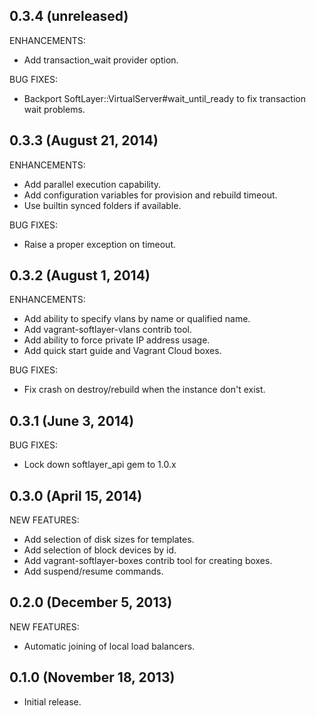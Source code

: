 ## 0.3.4 (unreleased)
ENHANCEMENTS:
  - Add transaction_wait provider option.

BUG FIXES:
  - Backport SoftLayer::VirtualServer#wait_until_ready to fix transaction wait problems.

## 0.3.3 (August 21, 2014)

ENHANCEMENTS:

  - Add parallel execution capability.
  - Add configuration variables for provision and rebuild timeout.
  - Use builtin synced folders if available.

BUG FIXES:

  - Raise a proper exception on timeout.

## 0.3.2 (August 1, 2014)

ENHANCEMENTS:

  - Add ability to specify vlans by name or qualified name.
  - Add vagrant-softlayer-vlans contrib tool.
  - Add ability to force private IP address usage.
  - Add quick start guide and Vagrant Cloud boxes.

BUG FIXES:

  - Fix crash on destroy/rebuild when the instance don't exist.

## 0.3.1 (June 3, 2014)

BUG FIXES:

  - Lock down softlayer_api gem to 1.0.x

## 0.3.0 (April 15, 2014)

NEW FEATURES:

  - Add selection of disk sizes for templates.
  - Add selection of block devices by id.
  - Add vagrant-softlayer-boxes contrib tool for creating boxes.
  - Add suspend/resume commands.

## 0.2.0 (December 5, 2013)

NEW FEATURES:

  - Automatic joining of local load balancers.

## 0.1.0 (November 18, 2013)

  - Initial release.
